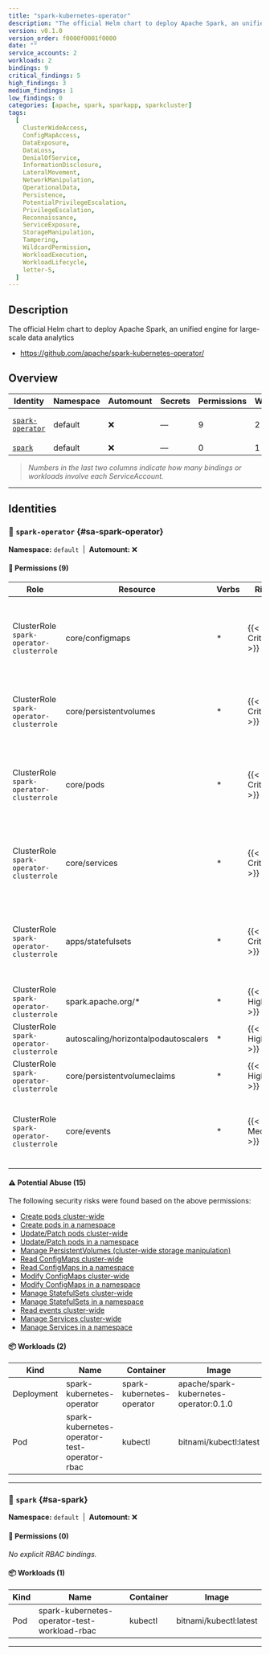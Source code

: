 ```yaml
---
title: "spark-kubernetes-operator"
description: "The official Helm chart to deploy Apache Spark, an unified engine for large-scale data analytics"
version: v0.1.0
version_order: f0000f0001f0000
date: ""
service_accounts: 2
workloads: 2
bindings: 9
critical_findings: 5
high_findings: 3
medium_findings: 1
low_findings: 0
categories: [apache, spark, sparkapp, sparkcluster]
tags:
  [
    ClusterWideAccess,
    ConfigMapAccess,
    DataExposure,
    DataLoss,
    DenialOfService,
    InformationDisclosure,
    LateralMovement,
    NetworkManipulation,
    OperationalData,
    Persistence,
    PotentialPrivilegeEscalation,
    PrivilegeEscalation,
    Reconnaissance,
    ServiceExposure,
    StorageManipulation,
    Tampering,
    WildcardPermission,
    WorkloadExecution,
    WorkloadLifecycle,
    letter-S,
  ]
---
```


## Description

The official Helm chart to deploy Apache Spark, an unified engine for large-scale data analytics

- https://github.com/apache/spark-kubernetes-operator/

## Overview

| Identity                               | Namespace | Automount | Secrets | Permissions | Workloads | Risk                    |
| -------------------------------------- | --------- | --------- | ------- | ----------- | --------- | ----------------------- |
| [`spark-operator`](#sa-spark-operator) | default   | ❌        | —       | 9           | 2         | {{< risk "Critical" >}} |
| [`spark`](#sa-spark)                   | default   | ❌        | —       | 0           | 1         | —                       |

> _Numbers in the last two columns indicate how many bindings or workloads involve each ServiceAccount._

---

## Identities

### 🤖 `spark-operator` {#sa-spark-operator}

**Namespace:** `default`  |  **Automount:** ❌

#### 🔑 Permissions (9)

| Role                                     | Resource                             | Verbs | Risk                  | Tags                                                                                                                                                                              |
| ---------------------------------------- | ------------------------------------ | ----- | --------------------- | --------------------------------------------------------------------------------------------------------------------------------------------------------------------------------- |
| ClusterRole `spark-operator-clusterrole` | core/configmaps                      | \*    | {{< risk Critical >}} | {{< tag "ClusterWideAccess" >}} {{< tag "ConfigMapAccess" >}} {{< tag "DataExposure" >}} {{< tag "InformationDisclosure" >}} {{< tag "PotentialPrivilegeEscalation" >}} (+2 more) |
| ClusterRole `spark-operator-clusterrole` | core/persistentvolumes               | \*    | {{< risk Critical >}} | {{< tag "ClusterWideAccess" >}} {{< tag "DataExposure" >}} {{< tag "DataLoss" >}} {{< tag "DenialOfService" >}} {{< tag "StorageManipulation" >}} (+2 more)                       |
| ClusterRole `spark-operator-clusterrole` | core/pods                            | \*    | {{< risk Critical >}} | {{< tag "ClusterWideAccess" >}} {{< tag "LateralMovement" >}} {{< tag "Persistence" >}} {{< tag "PotentialPrivilegeEscalation" >}} {{< tag "PrivilegeEscalation" >}} (+3 more)    |
| ClusterRole `spark-operator-clusterrole` | core/services                        | \*    | {{< risk Critical >}} | {{< tag "ClusterWideAccess" >}} {{< tag "DenialOfService" >}} {{< tag "NetworkManipulation" >}} {{< tag "ServiceExposure" >}} {{< tag "Tampering" >}} (+1 more)                   |
| ClusterRole `spark-operator-clusterrole` | apps/statefulsets                    | \*    | {{< risk Critical >}} | {{< tag "ClusterWideAccess" >}} {{< tag "Persistence" >}} {{< tag "PotentialPrivilegeEscalation" >}} {{< tag "PrivilegeEscalation" >}} {{< tag "Tampering" >}} (+2 more)          |
| ClusterRole `spark-operator-clusterrole` | spark.apache.org/\*                  | \*    | {{< risk High >}}     | {{< tag "ClusterWideAccess" >}} {{< tag "WildcardPermission" >}}                                                                                                                  |
| ClusterRole `spark-operator-clusterrole` | autoscaling/horizontalpodautoscalers | \*    | {{< risk High >}}     | {{< tag "ClusterWideAccess" >}} {{< tag "WildcardPermission" >}}                                                                                                                  |
| ClusterRole `spark-operator-clusterrole` | core/persistentvolumeclaims          | \*    | {{< risk High >}}     | {{< tag "ClusterWideAccess" >}} {{< tag "WildcardPermission" >}}                                                                                                                  |
| ClusterRole `spark-operator-clusterrole` | core/events                          | \*    | {{< risk Medium >}}   | {{< tag "ClusterWideAccess" >}} {{< tag "InformationDisclosure" >}} {{< tag "OperationalData" >}} {{< tag "Reconnaissance" >}} {{< tag "WildcardPermission" >}}                   |

#### ⚠️ Potential Abuse (15)

The following security risks were found based on the above permissions:

- [Create pods cluster-wide](/rules/1006)
- [Create pods in a namespace](/rules/1007)
- [Update/Patch pods cluster-wide](/rules/1008)
- [Update/Patch pods in a namespace](/rules/1009)
- [Manage PersistentVolumes (cluster-wide storage manipulation)](/rules/1017)
- [Read ConfigMaps cluster-wide](/rules/1022)
- [Read ConfigMaps in a namespace](/rules/1023)
- [Modify ConfigMaps cluster-wide](/rules/1024)
- [Modify ConfigMaps in a namespace](/rules/1025)
- [Manage StatefulSets cluster-wide](/rules/1037)
- [Manage StatefulSets in a namespace](/rules/1038)
- [Read events cluster-wide](/rules/1070)
- [Manage Services cluster-wide](/rules/1075)
- [Manage Services in a namespace](/rules/1076)

#### 📦 Workloads (2)

| Kind       | Name                                         | Container                 | Image                                  |
| ---------- | -------------------------------------------- | ------------------------- | -------------------------------------- |
| Deployment | spark-kubernetes-operator                    | spark-kubernetes-operator | apache/spark-kubernetes-operator:0.1.0 |
| Pod        | spark-kubernetes-operator-test-operator-rbac | kubectl                   | bitnami/kubectl:latest                 |

---

### 🤖 `spark` {#sa-spark}

**Namespace:** `default`  |  **Automount:** ❌

#### 🔑 Permissions (0)

_No explicit RBAC bindings._

#### 📦 Workloads (1)

| Kind | Name                                         | Container | Image                  |
| ---- | -------------------------------------------- | --------- | ---------------------- |
| Pod  | spark-kubernetes-operator-test-workload-rbac | kubectl   | bitnami/kubectl:latest |

---
